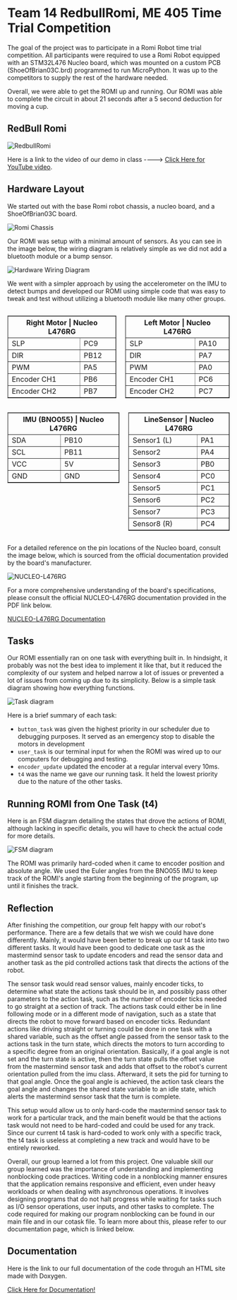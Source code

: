 # Team 14 RedbullRomi, ME 405 Time Trial Competition

The goal of the project was to participate in a Romi Robot time trial competition. All participants were required to use a Romi Robot equipped with an STM32L476 Nucleo board, which was mounted on a custom PCB (ShoeOfBrian03C.brd) programmed to run MicroPython. It was up to the competitors to supply the rest of the hardware needed.

Overall, we were able to get the ROMI up and running. Our ROMI was able  to complete the circuit in about 21 seconds after a 5 second deduction for moving a cup. 

## RedBull Romi 
![RedbullRomi](https://winsalowjp.github.io/ME405/images/redbullromi.png "RedbullRomi")


Here is a link to the video of our demo in class ----> [Click Here for YouTube video](https://youtu.be/oJEXl1eLnzM?si=zaIdsHXoJzN_Ktf9).


## Hardware Layout
We started out with the base Romi robot chassis, a nucleo board, and a ShoeOfBrian03C board.

![Romi Chassis](https://winsalowjp.github.io/ME405/images/RomiBaseChassis.png "Romi Chassis")

Our ROMI was setup with a minimal amount of sensors. As you can see in the image below, the wiring diagram is relatively simple as we did not add
a bluetooth module or a bump sensor. 

![Hardware Wiring Diagram](https://winsalowjp.github.io/ME405/images/wiring.png "This is a hardware wiring diagram.")

We went with a simpler approach by using the accelerometer on the IMU to detect bumps and developed our ROMI using simple code that was easy to tweak and test without utilizing a bluetooth module like many other groups. 

<div style="display: flex; gap: 20px;">
  <div>
    <table border="1" cellspacing="0" cellpadding="4">
      <thead>
        <tr>
          <th colspan="2">Right Motor | Nucleo L476RG</th>
        </tr>
      </thead>
      <tbody>
        <tr>
          <td>SLP</td>
          <td>PC9</td>
        </tr>
        <tr>
          <td>DIR</td>
          <td>PB12</td>
        </tr>
        <tr>
          <td>PWM</td>
          <td>PA5</td>
        </tr>
        <tr>
          <td> Encoder CH1</td>
          <td>PB6</td>
        </tr>
        <tr>
          <td> Encoder CH2</td>
          <td>PB7</td>
        </tr>
      </tbody>
    </table>
  </div>
  <div>
    <table border="1" cellspacing="0" cellpadding="4">
      <thead>
        <tr>
          <th colspan="2">Left Motor | Nucleo L476RG</th>
        </tr>
      </thead>
      <tbody>
        <tr>
          <td>SLP</td>
          <td>PA10</td>
        </tr>
        <tr>
          <td>DIR</td>
          <td>PA7</td>
        </tr>
        <tr>
          <td>PWM</td>
          <td>PA0</td>
        </tr>
        <tr>
          <td> Encoder CH1</td>
          <td>PC6</td>
        </tr>
        <tr>
          <td> Encoder CH2</td>
          <td>PC7</td>
        </tr>
      </tbody>
    </table>
  </div>
</div>

<div style="display: flex; gap: 20px;">
  <!-- IMU (BNO055) Table -->
  <div>
    <table border="1" cellspacing="0" cellpadding="4">
      <thead>
        <tr>
          <th colspan="2">IMU (BNO055) | Nucleo L476RG</th>
        </tr>
      </thead>
      <tbody>
        <tr>
          <td>SDA</td>
          <td>PB10</td>
        </tr>
        <tr>
          <td>SCL</td>
          <td>PB11</td>
        </tr>
        <tr>
          <td>VCC</td>
          <td>5V</td>
        </tr>
        <tr>
          <td>GND</td>
          <td>GND</td>
        </tr>
      </tbody>
    </table>
  </div>
  
  <!-- LineSensor Table -->
  <div>
    <table border="1" cellspacing="0" cellpadding="4">
      <thead>
        <tr>
          <th colspan="2">LineSensor | Nucleo L476RG</th>
        </tr>
      </thead>
      <tbody>
        <tr>
          <td>Sensor1 (L)</td>
          <td>PA1</td>
        </tr>
        <tr>
          <td>Sensor2</td>
          <td>PA4</td>
        </tr>
        <tr>
          <td>Sensor3</td>
          <td>PB0</td>
        </tr>
        <tr>
          <td>Sensor4</td>
          <td>PC0</td>
        </tr>
        <tr>
          <td>Sensor5</td>
          <td>PC1</td>
        </tr>
        <tr>
          <td>Sensor6</td>
          <td>PC2</td>
        </tr>
        <tr>
          <td>Sensor7</td>
          <td>PC3</td>
        </tr>
        <tr>
          <td>Sensor8 (R)</td>
          <td>PC4</td>
        </tr>
      </tbody>
    </table>
  </div>
</div>

</table>

For a detailed reference on the pin locations of the Nucleo board, consult the image below, which is sourced from the official documentation provided by the board's manufacturer.

![NUCLEO-L476RG](https://winsalowjp.github.io/ME405/images/nucleo_wiring.png "NUCLEO-L476RG")

For a more comprehensive understanding of the board's specifications, please consult the official NUCLEO-L476RG documentation provided in the PDF link below.

[NUCLEO-L476RG Documentation](https://winsalowjp.github.io/ME405/images/stm32l476rg.pdf)


## Tasks

Our ROMI essentially ran on one task with everything built in. In hindsight, it probably was not the best idea to implement it like that, but it reduced the complexity of our system and helped narrow a lot of issues or prevented a lot of issues from coming up due to its simplicity.  Below is a simple task diagram showing how everything functions.

![Task diagram](https://winsalowjp.github.io/ME405/images/task_diagram.png "This is the task diagram.")

Here is a brief summary of each task:
* `button_task` was given the highest priority in our scheduler due to debugging purposes. It served as an emergency stop to disable the motors in development
* `user_task` is our terminal input for when the ROMI was wired up to our computers for debugging and testing.
* `encoder_update` updated the encoder at a regular interval every 10ms.
* `t4` was the name we gave our running task. It held the lowest priority due to the nature of the other tasks. 

## Running ROMI from One Task (t4)

Here is an FSM diagram detailing the states that drove the actions of ROMI, although lacking in specific details, you will have to check the actual code for more details.

![FSM diagram](https://winsalowjp.github.io/ME405/images/fsm1.png "This is a simple FSM diagram")

The ROMI was primarily hard-coded when it came to encoder position and absolute angle. We used the Euler angles from the BNO055 IMU to keep track of the ROMI's angle starting from the beginning of the program, up until it finishes the track.

## Reflection

After finishing the competition, our group felt happy with our robot's performance. There are a few details that we wish we could have done differently. Mainly, it would have been better to break up our t4 task into two different tasks. It would have been good to dedicate one task as the mastermind sensor task to update encoders and read the sensor data and another task as the pid controlled actions task that directs the actions of the robot. 

The sensor task would read sensor values, mainly encoder ticks, to determine what state the actions task should be in, and possibly pass other parameters to the action task, such as the number of encoder ticks needed to go straight at a section of track. The actions task could either be in line following mode or in a different mode of navigation, such as a state that directs the robot to move forward based on encoder ticks. Redundant actions like driving straight or turning could be done in one task with a shared variable, such as the offset angle passed from the sensor task to the actions task in the turn state, which directs the motors to turn according to a specific degree from an original orientation. Basically, if a goal angle is not set and the turn state is active, then the turn state pulls the offset value from the mastermind sensor task and adds that offset to the robot's current orientation pulled from the imu class. Afterward, it sets the pid for turning to that goal angle. Once the goal angle is achieved, the action task clears the goal angle and changes the shared state variable to an idle state, which alerts the mastermind sensor task that the turn is complete. 

This setup would allow us to only hard-code the mastermind sensor task to work for a particular track, and the main benefit would be that the actions task would not need to be hard-coded and could be used for any track. Since our current t4 task is hard-coded to work only with a specific track, the t4 task is useless at completing a new track and would have to be entirely reworked.

Overall, our group learned a lot from this project. One valuable skill our group learned was the importance of understanding and implementing nonblocking code practices. Writing code in a nonblocking manner ensures that the application remains responsive and efficient, even under heavy workloads or when dealing with asynchronous operations. It involves designing programs that do not halt progress while waiting for tasks such as I/O sensor operations, user inputs, and other tasks to complete. The code required for making our program nonblocking can be found in our main file and in our cotask file. To learn more about this, please refer to our documentation page, which is linked below.  

## Documentation
Here is the link to our full documentation of the code throguh an HTML site made with Doxygen.

[Click Here for Documentation!](https://winsalowjp.github.io/ME405/docs/index.html)

